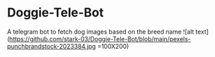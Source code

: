 # Doggie-Tele-Bot
A telegram bot to fetch dog images based on the breed name
![alt text](https://github.com/stark-03/Doggie-Tele-Bot/blob/main/pexels-punchbrandstock-2023384.jpg =100X200)
